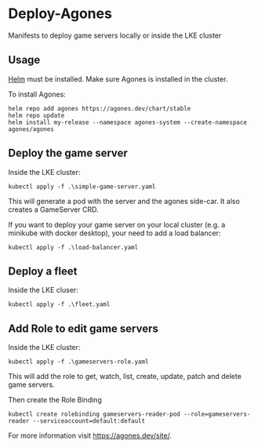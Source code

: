 # Deploy-Agones
Manifests to deploy game servers locally or inside the LKE cluster

## Usage

[Helm](https://helm.sh) must be installed.
Make sure Agones is installed in the cluster.

To install Agones:

```console
helm repo add agones https://agones.dev/chart/stable
helm repo update
helm install my-release --namespace agones-system --create-namespace agones/agones
```

## Deploy the game server

Inside the LKE cluster:
```console
kubectl apply -f .\simple-game-server.yaml
```
This will generate a pod with the server and the agones side-car. It also creates a GameServer CRD.

If you want to deploy your game server on your local cluster (e.g. a minikube with docker desktop), your need to add a load balancer:
```console
kubectl apply -f .\load-balancer.yaml
```

## Deploy a fleet

Inside the LKE cluser:

```console
kubectl apply -f .\fleet.yaml
```

## Add Role to edit game servers

Inside the LKE cluster:
```console
kubectl apply -f .\gameservers-role.yaml
```
This will add the role to get, watch, list, create, update, patch and delete game servers.

Then create the Role Binding
```console
kubectl create rolebinding gameservers-reader-pod --role=gameservers-reader --serviceaccount=default:default
```

For more information visit https://agones.dev/site/.
